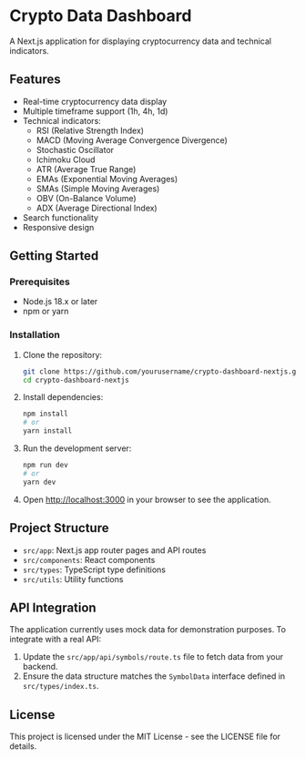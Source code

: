 # Crypto Data Dashboard

A Next.js application for displaying cryptocurrency data and technical indicators.

## Features

- Real-time cryptocurrency data display
- Multiple timeframe support (1h, 4h, 1d)
- Technical indicators:
  - RSI (Relative Strength Index)
  - MACD (Moving Average Convergence Divergence)
  - Stochastic Oscillator
  - Ichimoku Cloud
  - ATR (Average True Range)
  - EMAs (Exponential Moving Averages)
  - SMAs (Simple Moving Averages)
  - OBV (On-Balance Volume)
  - ADX (Average Directional Index)
- Search functionality
- Responsive design

## Getting Started

### Prerequisites

- Node.js 18.x or later
- npm or yarn

### Installation

1. Clone the repository:
   ```bash
   git clone https://github.com/yourusername/crypto-dashboard-nextjs.git
   cd crypto-dashboard-nextjs
   ```

2. Install dependencies:
   ```bash
   npm install
   # or
   yarn install
   ```

3. Run the development server:
   ```bash
   npm run dev
   # or
   yarn dev
   ```

4. Open [http://localhost:3000](http://localhost:3000) in your browser to see the application.

## Project Structure

- `src/app`: Next.js app router pages and API routes
- `src/components`: React components
- `src/types`: TypeScript type definitions
- `src/utils`: Utility functions

## API Integration

The application currently uses mock data for demonstration purposes. To integrate with a real API:

1. Update the `src/app/api/symbols/route.ts` file to fetch data from your backend.
2. Ensure the data structure matches the `SymbolData` interface defined in `src/types/index.ts`.

## License

This project is licensed under the MIT License - see the LICENSE file for details. 
